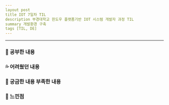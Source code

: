 ```yaml
---
layout post
title IOT 7일차 TIL
description 부경대학교 윈도우 플랫폼기반 IOT 시스템 개발자 과정 TIL
summary 개발환경 구축
tags [TIL, DE]
---
```


-------------
   
   
### 📓 공부한 내용 
  

### 💦 어려웠던 내용 


### 🧷 궁금한 내용  부족한 내용 
  

### 💬 느낀점 

